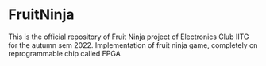# FruitNinja
This is the official repository of Fruit Ninja project of Electronics Club IITG for the autumn sem 2022. Implementation of fruit ninja game, completely on reprogrammable chip called FPGA

